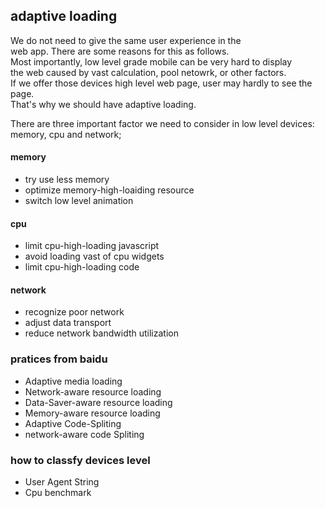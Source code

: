 ## adaptive loading

We do not need to give the same user experience in the   
web app. There are some reasons for this as follows.  
Most importantly, low level grade mobile can be very hard to display   
the web caused by vast calculation, pool netowrk, or other factors.  
If we offer those  devices high level web page, user may hardly to see the page.  
That's why we should have adaptive loading.  


There are three important factor we need to consider in low level devices: memory, cpu and network;

#### memory
- try use less memory 
- optimize memory-high-loaiding resource
- switch low level animation


#### cpu
- limit cpu-high-loading javascript
- avoid loading vast of cpu widgets
- limit cpu-high-loading code 


#### network
- recognize poor network
- adjust data transport
- reduce network bandwidth utilization

### pratices from baidu
- Adaptive media loading
- Network-aware resource loading
- Data-Saver-aware resource loading
- Memory-aware resource loading
- Adaptive Code-Spliting
- network-aware code Spliting



### how to classfy devices level
- User Agent String
- Cpu benchmark



